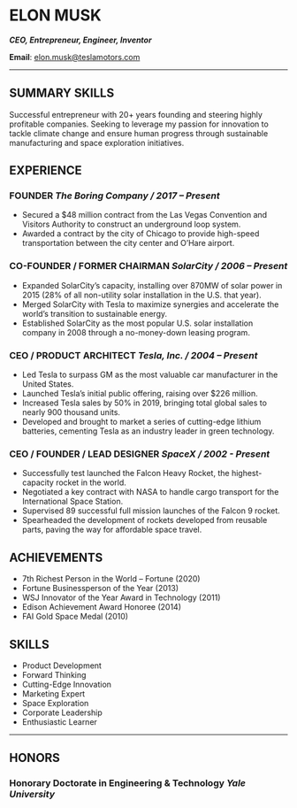 ﻿# ELON MUSK
***CEO, Entrepreneur, Engineer, Inventor***

**Email**: elon.musk@teslamotors.com

---

## SUMMARY  SKILLS

Successful entrepreneur with 20+ years founding and steering highly profitable companies. Seeking to leverage my passion for innovation to tackle climate change and ensure human progress through sustainable manufacturing and space exploration initiatives. 

## EXPERIENCE

### **FOUNDER** *The Boring Company  /  2017 – Present* 

- Secured a $48 million contract from the Las Vegas Convention and Visitors Authority to construct an underground loop system. 
- Awarded a contract by the city of Chicago to provide high-speed transportation between the city center and O’Hare airport. 

### **CO-FOUNDER / FORMER CHAIRMAN** *SolarCity  /  2006 – Present* 

- Expanded SolarCity’s capacity, installing over 870MW of solar power in 2015 (28% of all non-utility solar installation in the U.S. that year). 
- Merged SolarCity with Tesla to maximize synergies and accelerate the world’s transition to sustainable energy. 
- Established SolarCity as the most popular U.S. solar installation company in 2008 through a no-money-down leasing program.  

### **CEO / PRODUCT ARCHITECT** *Tesla, Inc.  /  2004 – Present* 

- Led Tesla to surpass GM as the most valuable car manufacturer in the United States. 
- Launched Tesla’s initial public offering, raising over $226 million. 
- Increased Tesla sales by 50% in 2019, bringing total global sales to nearly 900 thousand units. 
- Developed and brought to market a series of cutting-edge lithium batteries, cementing Tesla as an industry leader in green technology. 

### **CEO / FOUNDER / LEAD DESIGNER** *SpaceX  /  2002 - Present* 

- Successfully test launched the Falcon Heavy Rocket, the highest-capacity rocket in the world. 
- Negotiated a key contract with NASA to handle cargo transport for the International Space Station. 
- Supervised 89 successful full mission launches of the Falcon 9 rocket. 
- Spearheaded the development of rockets developed from reusable parts, paving the way for affordable space travel.

## ACHIEVEMENTS

- 7th Richest Person in the World – Fortune (2020) 
- Fortune Businessperson of the Year (2013) 
- WSJ Innovator of the Year Award in Technology (2011) 
- Edison Achievement Award Honoree (2014) 
- FAI Gold Space Medal (2010) 

## SKILLS

- Product Development
- Forward Thinking
- Cutting-Edge Innovation
- Marketing Expert 
- Space Exploration 
- Corporate Leadership
- Enthusiastic Learner

---

## HONORS

### **Honorary Doctorate in Engineering & Technology** *Yale University*